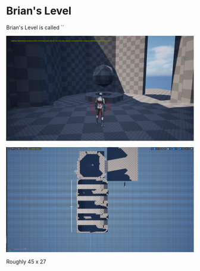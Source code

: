 # Brian's Level

Brian's Level is called ``

![](<../../../../_Meta/Attachments/Pasted image 20250524002117.png>)

![](<../../../../_Meta/Attachments/Pasted image 20250524010644.png>)

Roughly 45 x 27
